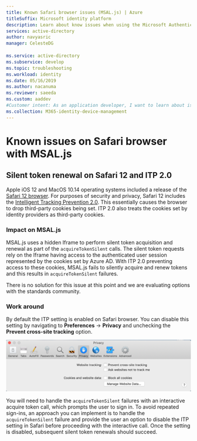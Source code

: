 ```yaml
---
title: Known Safari browser issues (MSAL.js) | Azure
titleSuffix: Microsoft identity platform
description: Learn about know issues when using the Microsoft Authentication Library for JavaScript (MSAL.js) with Safari browser.
services: active-directory
author: navyasric
manager: CelesteDG

ms.service: active-directory
ms.subservice: develop
ms.topic: troubleshooting
ms.workload: identity
ms.date: 05/16/2019
ms.author: nacanuma
ms.reviewer: saeeda
ms.custom: aaddev
#Customer intent: As an application developer, I want to learn about issues with MSAL.js library so I can decide if this platform meets my application development needs and requirements.
ms.collection: M365-identity-device-management
---
```


# Known issues on Safari browser with MSAL.js 

## Silent token renewal on Safari 12 and ITP 2.0

Apple iOS 12 and MacOS 10.14 operating systems included a release of the [Safari 12 browser](https://developer.apple.com/safari/whats-new/). For purposes of security and privacy, Safari 12 includes the [Intelligent Tracking Prevention 2.0](https://webkit.org/blog/8311/intelligent-tracking-prevention-2-0/). This essentially causes the browser to drop third-party cookies being set. ITP 2.0 also treats the cookies set by identity providers as third-party cookies.

### Impact on MSAL.js

MSAL.js uses a hidden Iframe to perform silent token acquisition and renewal as part of the `acquireTokenSilent` calls. The silent token requests rely on the Iframe having access to the authenticated user session represented by the cookies set by Azure AD. With ITP 2.0 preventing access to these cookies, MSAL.js fails to silently acquire and renew tokens and this results in `acquireTokenSilent` failures.

There is no solution for this issue at this point and we are evaluating options with the standards community.

### Work around

By default the ITP setting is enabled on Safari browser. You can disable this setting by navigating to
**Preferences** -> **Privacy** and unchecking the **Prevent cross-site tracking** option.

![safari setting](./media/msal-js-known-issue-safari-browser/safari.png)

You will need to handle the `acquireTokenSilent` failures with an interactive acquire token call, which prompts the user to sign in.
To avoid repeated sign-ins, an approach you can implement is to handle the `acquireTokenSilent` failure and provide the user an option to disable the ITP setting in Safari before proceeding with the interactive call. Once the setting is disabled, subsequent silent token renewals should succeed.

